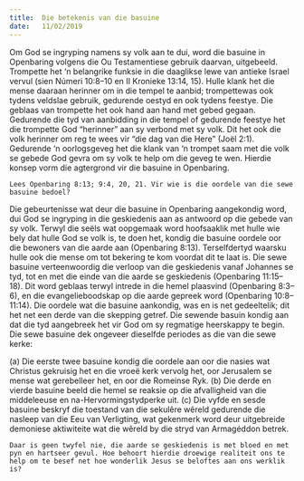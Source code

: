 ```yaml
---
title:  Die betekenis van die basuine
date:   11/02/2019
---
```


Om God se ingryping namens sy volk aan te dui, word die basuine in Openbaring volgens die Ou Testamentiese gebruik daarvan, uitgebeeld. Trompette het ‘n belangrike funksie in die daaglikse lewe van antieke Israel vervul (sien Númeri 10:8–10 en II Kronieke 13:14, 15). Hulle klank het die mense daaraan herinner om in die tempel te aanbid; trompettewas ook tydens veldslae gebruik, gedurende oestyd en ook tydens feestye. Die geblaas van trompette het ook hand aan hand met gebed gegaan. Gedurende die tyd van aanbidding in die tempel of gedurende feestye het die trompette God “herinner” aan sy verbond met sy volk. Dit het ook die volk herinner om reg te wees vir “die dag van die Here” (Joël 2:1). Gedurende ‘n oorlogsgeveg het die klank van ‘n trompet saam met die volk se gebede God gevra om sy volk te help om die geveg te wen. Hierdie konsep vorm die agtergrond vir die basuine in Openbaring. 

`Lees Openbaring 8:13; 9:4, 20, 21. Vir wie is die oordele van die sewe basuine bedoel?` 

Die gebeurtenisse wat deur die basuine in Openbaring aangekondig word, dui God se ingryping in die geskiedenis aan as antwoord op die gebede van sy volk. Terwyl die seëls wat oopgemaak word hoofsaaklik met hulle wie bely dat hulle God se volk is, te doen het, kondig die basuine oordele oor die bewoners van die aarde aan (Openbaring 8:13). Terselfdertyd waarsku hulle ook die mense om tot bekering te kom voordat dit te laat is. Die sewe basuine verteenwoordig die verloop van die geskiedenis vanaf Johannes se tyd, tot en met die einde van die aarde se geskiedenis (Openbaring 11:15–18). Dit word geblaas terwyl intrede in die hemel plaasvind (Openbaring 8:3–6), en die evangelieboodskap op die aarde gepreek word (Openbaring 10:8–11:14). Die oordele wat die basuine aankondig, was en is net gedeeltelik; dit het net een derde van die skepping getref. Die sewende basuin kondig aan dat die tyd aangebreek het vir God om sy regmatige heerskappy te begin. Die sewe basuine dek ongeveer dieselfde periodes as die van die sewe kerke:

(a) Die eerste twee basuine kondig die oordele aan oor die nasies wat Christus gekruisig het en die vroeë kerk vervolg het, oor Jerusalem se mense wat gerebelleer het, en oor die Romeinse Ryk. 
(b) Die derde en vierde basuine beeld die hemel se reaksie op die afvalligheid van die middeleeuse en na-Hervormingstydperke uit.
(c) Die vyfde en sesde basuine beskryf die toestand van die sekulêre wêreld gedurende die nasleep van die Eeu van Verligting, wat gekenmerk word deur uitgebreide demoniese aktiwiteite wat die wêreld by die stryd van Armagéddon betrek. 

`Daar is geen twyfel nie, die aarde se geskiedenis is met bloed en met pyn en hartseer gevul. Hoe behoort hierdie droewige realiteit ons te help om te besef net hoe wonderlik Jesus se beloftes aan ons werklik is?` 